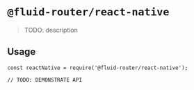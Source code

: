 # `@fluid-router/react-native`

> TODO: description

## Usage

```
const reactNative = require('@fluid-router/react-native');

// TODO: DEMONSTRATE API
```
